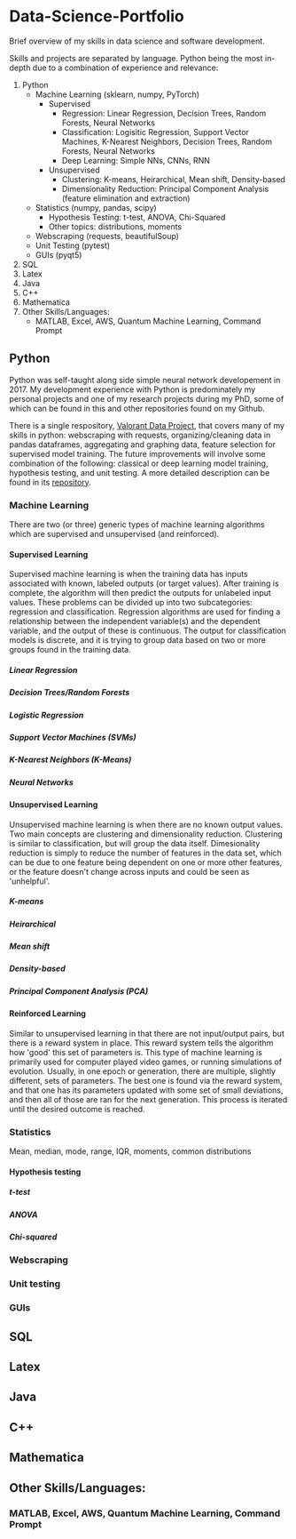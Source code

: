 # Data-Science-Portfolio
Brief overview of my skills in data science and software development. 

Skills and projects are separated by language. Python being the most in-depth due to a combination of experience and relevance:
1. Python
    * Machine Learning (sklearn, numpy, PyTorch)
        * Supervised
            * Regression: Linear Regression, Decision Trees, Random Forests, Neural Networks
            * Classification: Logisitic Regression, Support Vector Machines, K-Nearest Neighbors, Decision Trees, Random Forests, Neural Networks
            * Deep Learning: Simple NNs, CNNs, RNN
        * Unsupervised
            * Clustering: K-means, Heirarchical, Mean shift, Density-based
            * Dimensionality Reduction: Principal Component Analysis (feature elimination and extraction)
    * Statistics (numpy, pandas, scipy)
        * Hypothesis Testing: t-test, ANOVA, Chi-Squared
        * Other topics: distributions, moments
    * Webscraping (requests, beautifulSoup)
    * Unit Testing (pytest)
    * GUIs (pyqt5)
2. SQL
3. Latex
4. Java
5. C++
6. Mathematica
7. Other Skills/Languages:
    * MATLAB, Excel, AWS, Quantum Machine Learning, Command Prompt



## Python
Python was self-taught along side simple neural network developement in 2017. My development experience with Python is predominately my personal projects and one of my research projects during my PhD, some of which can be found in this and other repositories found on my Github.

There is a single respository, [Valorant Data Project](https://github.com/cgrant093/Valorant-Data-Project), that covers many of my skills in python: webscraping with requests, organizing/cleaning data in pandas dataframes, aggregating and graphing data, feature selection for supervised model training. The future improvements will involve some combination of the following: classical or deep learning model training, hypothesis testing, and unit testing. A more detailed description can be found in its [repository](https://github.com/cgrant093/Valorant-Data-Project).


### Machine Learning 
There are two (or three) generic types of machine learning algorithms which are supervised and unsupervised (and reinforced).

#### Supervised Learning
Supervised machine learning is when the training data has inputs associated with known, labeled outputs (or target values). After training is complete, the algorithm will then predict the outputs for unlabeled input values. These problems can be divided up into two subcategories: regression and classification. Regression algorithms are used for finding a relationship between the independent variable(s) and the dependent variable, and the output of these is continuous. The output for classification models is discrete, and it is trying to group data based on two or more groups found in the training data.

##### Linear Regression

##### Decision Trees/Random Forests

##### Logistic Regression

##### Support Vector Machines (SVMs)

##### K-Nearest Neighbors (K-Means)

##### Neural Networks


#### Unsupervised Learning
Unsupervised machine learning is when there are no known output values. Two main concepts are clustering and dimensionality reduction. Clustering is similar to classification, but will group the data itself. Dimesionality reduction is simply to reduce the number of features in the data set, which can be due to one feature being dependent on one or more other features, or the feature doesn't change across inputs and could be seen as 'unhelpful'. 

##### K-means

##### Heirarchical

##### Mean shift

##### Density-based

##### Principal Component Analysis (PCA)


#### Reinforced Learning
Similar to unsupervised learning in that there are not input/output pairs, but there is a reward system in place. This reward system tells the algorithm how 'good' this set of parameters is. This type of machine learning is primarily used for computer played video games, or running simulations of evolution. Usually, in one epoch or generation, there are multiple, slightly different, sets of parameters. The best one is found via the reward system, and that one has its parameters updated with some set of small deviations, and then all of those are ran for the next generation. This process is iterated until the desired outcome is reached.


### Statistics

Mean, median, mode, range, IQR, moments, common distributions

#### Hypothesis testing

##### t-test
##### ANOVA
##### Chi-squared

### Webscraping
### Unit testing
### GUIs



## SQL



## Latex



## Java



## C++



## Mathematica



## Other Skills/Languages:


### MATLAB, Excel, AWS, Quantum Machine Learning, Command Prompt




